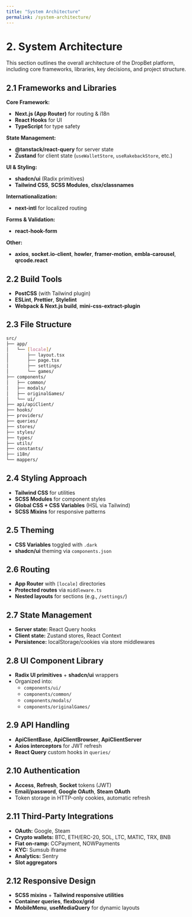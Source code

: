```yaml
---
title: "System Architecture"
permalink: /system-architecture/
---
```


# 2. System Architecture

This section outlines the overall architecture of the DropBet platform, including core frameworks, libraries, key decisions, and project structure.

## 2.1 Frameworks and Libraries

**Core Framework:**  
- **Next.js (App Router)** for routing & i18n  
- **React Hooks** for UI  
- **TypeScript** for type safety  

**State Management:**  
- **@tanstack/react-query** for server state  
- **Zustand** for client state (`useWalletStore`, `useRakebackStore`, etc.)

**UI & Styling:**  
- **shadcn/ui** (Radix primitives)  
- **Tailwind CSS**, **SCSS Modules**, **clsx/classnames**

**Internationalization:**  
- **next-intl** for localized routing

**Forms & Validation:**  
- **react-hook-form**

**Other:**  
- **axios**, **socket.io-client**, **howler**, **framer-motion**, **embla-carousel**, **qrcode.react**

## 2.2 Build Tools

- **PostCSS** (with Tailwind plugin)  
- **ESLint**, **Prettier**, **Stylelint**  
- **Webpack & Next.js build**, **mini-css-extract-plugin**

## 2.3 File Structure

```bash
src/
├── app/
│   └── [locale]/
│       ├── layout.tsx
│       ├── page.tsx
│       ├── settings/
│       └── games/
├── components/
│   ├── common/
│   ├── modals/
│   ├── originalGames/
│   └── ui/
├── api/apiClient/
├── hooks/
├── providers/
├── queries/
├── stores/
├── styles/
├── types/
├── utils/
├── constants/
├── i18n/
└── mappers/
```
## 2.4 Styling Approach

- **Tailwind CSS** for utilities  
- **SCSS Modules** for component styles  
- **Global CSS + CSS Variables** (HSL via Tailwind)  
- **SCSS Mixins** for responsive patterns  

## 2.5 Theming

- **CSS Variables** toggled with `.dark`  
- **shadcn/ui** theming via `components.json`  

## 2.6 Routing

- **App Router** with `[locale]` directories  
- **Protected routes** via `middleware.ts`  
- **Nested layouts** for sections (e.g., `/settings/`)  

## 2.7 State Management

- **Server state:** React Query hooks  
- **Client state:** Zustand stores, React Context  
- **Persistence:** localStorage/cookies via store middlewares  

## 2.8 UI Component Library

- **Radix UI primitives** + **shadcn/ui** wrappers  
- Organized into:
  - `components/ui/`  
  - `components/common/`  
  - `components/modals/`  
  - `components/originalGames/`  

## 2.9 API Handling

- **ApiClientBase**, **ApiClientBrowser**, **ApiClientServer**  
- **Axios interceptors** for JWT refresh  
- **React Query** custom hooks in `queries/`  

## 2.10 Authentication

- **Access**, **Refresh**, **Socket** tokens (JWT)  
- **Email/password**, **Google OAuth**, **Steam OAuth**  
- Token storage in HTTP-only cookies, automatic refresh  

## 2.11 Third-Party Integrations

- **OAuth:** Google, Steam  
- **Crypto wallets:** BTC, ETH/ERC-20, SOL, LTC, MATIC, TRX, BNB  
- **Fiat on-ramp:** CCPayment, NOWPayments  
- **KYC:** Sumsub iframe  
- **Analytics:** Sentry  
- **Slot aggregators**  

## 2.12 Responsive Design

- **SCSS mixins** + **Tailwind responsive utilities**  
- **Container queries**, **flexbox/grid**  
- **MobileMenu**, **useMediaQuery** for dynamic layouts  
